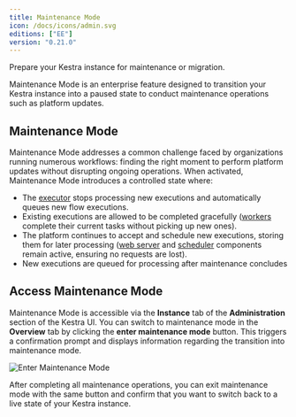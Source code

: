 ```yaml
---
title: Maintenance Mode
icon: /docs/icons/admin.svg
editions: ["EE"]
version: "0.21.0"
---
```


Prepare your Kestra instance for maintenance or migration.

Maintenance Mode is an enterprise feature designed to transition your Kestra instance into a paused state to conduct maintenance operations such as platform updates.

## Maintenance Mode

Maintenance Mode addresses a common challenge faced by organizations running numerous workflows: finding the right moment to perform platform updates without disrupting ongoing operations. When activated, Maintenance Mode introduces a controlled state where:

- The [executor](../../07.architecture/04.executor.md) stops processing new executions and automatically queues new flow executions.
- Existing executions are allowed to be completed gracefully ([workers](../../07.architecture/05.worker.md) complete their current tasks without picking up new ones).
- The platform continues to accept and schedule new executions, storing them for later processing ([web server](../../07.architecture/08.webserver.md) and [scheduler](../../07.architecture/06.scheduler.md) components remain active, ensuring no requests are lost).
- New executions are queued for processing after maintenance concludes

## Access Maintenance Mode

Maintenance Mode is accessible via the **Instance** tab of the **Administration** section of the Kestra UI. You can switch to maintenance mode in the **Overview** tab by clicking the **enter maintenance mode** button. This triggers a confirmation prompt and displays information regarding the transition into maintenance mode.

![Enter Maintenance Mode](/docs/enterprise/maintenance-mode.png)

After completing all maintenance operations, you can exit maintenance mode with the same button and confirm that you want to switch back to a live state of your Kestra instance.
